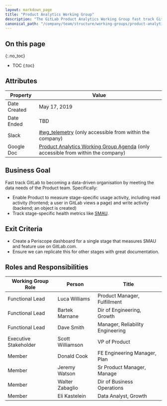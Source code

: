 ```yaml
---
layout: markdown_page
title: "Product Analytics Working Group"
description: "The GitLab Product Analytics Working Group fast track GitLab to becoming a data-driven organisation by meeting the data needs of the Product team."
canonical_path: "/company/team/structure/working-groups/product-analytics/"
---
```


## On this page
{:.no_toc}

- TOC
{:toc}

## Attributes

| Property     | Value |
|--------------|-------|
| Date Created | May 17, 2019 |
| Date Ended   | TBD |
| Slack        | [#wg_telemetry](https://gitlab.slack.com/messages/CJS56FNFP) (only accessible from within the company) |
| Google Doc   | [Product Analytics Working Group Agenda](https://docs.google.com/document/d/1JK_jluomJqZklHL28zSx2Hm5aC0FCGR33ovD1LrN6gM/edit) (only accessible from within the company) |

## Business Goal

Fast track GitLab to becoming a data-driven organisation by meeting the data needs of the Product team. Specifically:
* Enable Product to measure stage-specific usage activity, including read activity (frontend; a user in GitLab views a page) and write activity (backend; an object is created)
* Track stage-specific health metrics like [SMAU](https://about.gitlab.com/handbook/product/metrics/#sts=Stage%20Monthly%20Active%20Users%20(SMAU)).

## Exit Criteria

* Create a Periscope dashboard for a single stage that measures SMAU and feature use on GitLab.com. 
* Ensure we can replicate this for other stages with great documentation.

## Roles and Responsibilities

| Working Group Role    | Person                | Title                                        |
|-----------------------|-----------------------|----------------------------------------------|
| Functional Lead       | Luca Williams         | Product Manager, Fulfillment                 |
| Functional Lead       | Bartek Marnane        | Dir of Engineering, Growth                   | 
| Functional Lead       | Dave Smith            | Manager, Reliability Engineering             |
| Executive Stakeholder | Scott Williamson      | VP of Product                                |
| Member                | Donald Cook           | FE Engineering Manager, Plan                 |
| Member                | Jeremy Watson         | Sr Product Manager, Manage                   |
| Member                | Walter Zabaglio       | Dir of Business Operations                   |
| Member                | Eli Kastelein         | Data Analyst, Growth                         |
